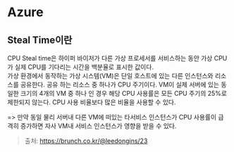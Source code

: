 # Azure
## Steal Time이란
CPU Steal time은 하이퍼 바이저가 다른 가상 프로세서를 서비스하는 동안 가상 CPU가 실제 CPU를 기다리는 시간을 백분율로 표시한 값이다.
</br> 
가상 환경에서 동작하는 가상 시스템(VM)은 단일 호스트에 있는 다른 인스턴스와 리소스를 공유한다. 공유 하는 리소스 중 하나가 CPU 주기이다. VM이 실제 서버에 있는 동일한 크기의
4개의 VM 중 하나 인 경우 해당 CPU 사용률은 모든 CPU 주기의 25%로 제한되지 않는다. CPU 사용 비율보다 많은 비율을 사용할 수 있다.
</br>

=> 만약 동일 물리 서버내 다른 VM에 떠있는 타서비스 인스턴스가 CPU 사용률이 급격히 증가하면 자사 VM내 서비스 인스턴스가 영향을 받을 수 있다. 

> 출처: https://brunch.co.kr/@leedongins/23
